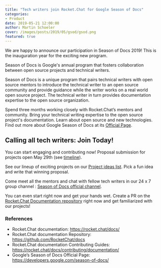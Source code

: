 ```yaml
---
title: "Tech writers join Rocket.Chat for Google Season of Docs"
categories:
- Product
date: 2019-05-21 12:00:00
author: Martin Schoeler
cover: /images/posts/2019/05/gsod/gsod.png
featured: true
---
```


We are happy to announce our participation in Season of Docs 2019! This is the inauguration year for the exciting new program.

Season of Docs is Google's annual program that fosters collaboration between open source projects and technical writers.

Season of Docs is a unique program that pairs technical writers with open source mentors to introduce the technical writer to an open source community and provide guidance while the writer works on a real world open source project. The technical writer in turn provides documentation expertise to the open source organization.

Spend three months working closely with Rocket.Chat’s mentors and community. Bring your technical writing expertise to the open source project's documentation. Learn about open source and new technologies. Find out more about Google Season of Docs at its [Official Page](https://developers.google.com/season-of-docs/).

## Calling all tech writers: Join Today!

You can start engaging and contributing now! Proposal submission for projects open May 29th (see [timeline](https://developers.google.com/season-of-docs/docs/timeline)).

See our lineup of exciting projects on our [Project ideas list](https://rocket.chat/docs/contributing/google-season-of-docs-2019/#project-ideas). Pick a fun idea and write that winning proposal.

Come meet all the mentors and chat with fellow tech writers in our 24 x 7 group channel :  [Season of Docs official channel](https://open.rocket.chat/channel/gsod2019).

You can even start right now and get your hands wet.  Create a PR on the [Rocket.Chat Documentation repository](https://github.com/RocketChat/docs) right now and get familiarized with our projects!

### References

- Rocket.Chat documentation: <https://rocket.chat/docs/>
- Rocket.Chat documentation Repository: <https://github.com/RocketChat/docs>
- Rocket.Chat documentation Contributing Guides: <https://rocket.chat/docs/contributing/documentation/>
- Google’s Season of Docs Official Page: <https://developers.google.com/season-of-docs/>
